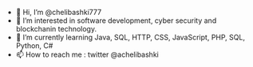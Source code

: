 - 👋 Hi, I’m @chelibashki777
- 👀 I’m interested in software development, cyber security and blockchanin technology.
- 🌱 I’m currently learning Java, SQL, HTTP, CSS, JavaScript, PHP, SQL, Python, C#
- 📫 How to reach me : twitter @achelibashki

<!---
chelibashki777/chelibashki777 is a ✨ special ✨ repository because its `README.md` (this file) appears on your GitHub profile.
You can click the Preview link to take a look at your changes.
--->
